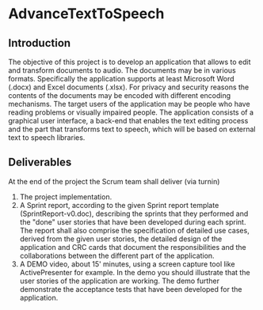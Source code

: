 # AdvanceTextToSpeech
## Introduction 
The objective of this project is to develop an application that allows to edit and transform documents to
audio. The documents may be in various formats. Specifically the application supports at least Microsoft
Word (.docx) and Excel documents (.xlsx). For privacy and security reasons the contents of the
documents may be encoded with different encoding mechanisms. The target users of the application
may be people who have reading problems or visually impaired people. The application consists of a
graphical user interface, a back-end that enables the text editing process and the part that transforms
text to speech, which will be based on external text to speech libraries. 

## Deliverables
At the end of the project the Scrum team shall deliver (via turnin)
1. The project implementation.
2. A Sprint report, according to the given Sprint report template (SprintReport-v0.doc), describing
the sprints that they performed and the "done" user stories that have been developed during
each sprint. The report shall also comprise the specification of detailed use cases, derived from
the given user stories, the detailed design of the application and CRC cards that document the
responsibilities and the collaborations between the different part of the application.
3. A DEMO video, about 15' minutes, using a screen capture tool like ActivePresenter for example.
In the demo you should illustrate that the user stories of the application are working. The demo
further demonstrate the acceptance tests that have been developed for the application.
